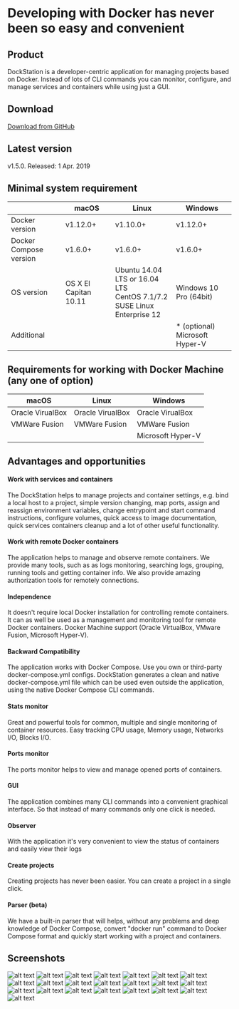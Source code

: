 # Developing with Docker has never been so easy and convenient

## Product
DockStation is a developer-centric application for managing projects based on Docker. Instead of lots of CLI commands you can monitor, configure, and manage services and containers while using just a GUI.

## Download
[Download from GitHub](https://github.com/DockStation/dockstation/releases)

## Latest version
v1.5.0. Released: 1 Apr. 2019 

## Minimal system requirement

|                        | macOS                 | Linux                                                                               | Windows                |
| ---------------------- |-----------------------|-------------------------------------------------------------------------------------|------------------------|
| Docker version         | v1.12.0+              | v1.10.0+                                                                            | v1.12.0+               |
| Docker Compose version | v1.6.0+               | v1.6.0+                                                                             | v1.6.0+                |
| OS version             | OS X El Capitan 10.11 | Ubuntu 14.04 LTS or 16.04 LTS <br /> CentOS 7.1/7.2 <br /> SUSE Linux Enterprise 12 | Windows 10 Pro (64bit) |
| Additional             |                       |                                                                                     | * (optional) Microsoft Hyper-V      |

## Requirements for working with Docker Machine (any one of option)

| macOS            | Linux            | Windows           |
| -----------------|------------------|-------------------|
| Oracle VirualBox | Oracle VirualBox | Oracle VirualBox  |
| VMWare Fusion    | VMWare Fusion    | VMWare Fusion     | 
|                  |                  | Microsoft Hyper-V | 

## Advantages and opportunities

#### Work with services and containers
The DockStation helps to manage projects and container settings, e.g. bind a local host to a project, simple version changing, map ports, assign and reassign environment variables, change entrypoint and start command instructions, configure volumes, quick access to image documentation, quick services containers cleanup and a lot of other useful functionality.

#### Work with remote Docker containers
The application helps to manage and observe remote containers. We provide many tools, such as as logs monitoring, searching logs, grouping, running tools and getting container info. We also provide amazing authorization tools for remotely connections.

#### Independence
It doesn't require local Docker installation for controlling remote containers. 
It can as well be used as a management and monitoring tool for remote Docker containers. 
Docker Machine support (Oracle VirtualBox, VMware Fusion, Microsoft Hyper-V).

#### Backward Compatibility
The application works with Docker Compose. Use you own or third-party docker-compose.yml configs. DockStation generates a clean and native docker-compose.yml file which can be used even outside the application, using the native Docker Compose CLI commands.

#### Stats monitor
Great and powerful tools for common, multiple and single monitoring of container resources. 
Easy tracking CPU usage, Memory usage, Networks I/O, Blocks I/O.

#### Ports monitor
The ports monitor helps to view and manage opened ports of containers.

#### GUI
The application combines many CLI commands into a convenient graphical interface. So that instead of many commands only one click is needed. 

#### Observer
With the application it's very convenient to view the status of containers and easily view their logs

#### Create projects
Creating projects has never been easier. You can create a project in a single click.

#### Parser (beta)
We have a built-in parser that will helps, without any problems and deep knowledge of Docker Compose, convert "docker run" command to Docker Compose format and quickly start working with a project and containers.

## Screenshots

![alt text](https://dockstation.io/images/screenshots/1.png?v=1.5.0 "Screen #1")
![alt text](https://dockstation.io/images/screenshots/2.png?v=1.5.0 "Screen #2")
![alt text](https://dockstation.io/images/screenshots/3.png?v=1.5.0 "Screen #3")
![alt text](https://dockstation.io/images/screenshots/4.png?v=1.5.0 "Screen #4")
![alt text](https://dockstation.io/images/screenshots/5.png?v=1.5.0 "Screen #5")
![alt text](https://dockstation.io/images/screenshots/6.png?v=1.5.0 "Screen #6")
![alt text](https://dockstation.io/images/screenshots/7.png?v=1.5.0 "Screen #7")
![alt text](https://dockstation.io/images/screenshots/8.png?v=1.5.0 "Screen #8")
![alt text](https://dockstation.io/images/screenshots/22.png?v=1.5.0 "Screen #22")
![alt text](https://dockstation.io/images/screenshots/9.png?v=1.5.0 "Screen #9")
![alt text](https://dockstation.io/images/screenshots/10.png?v=1.5.0 "Screen #10")
![alt text](https://dockstation.io/images/screenshots/11.png?v=1.5.0 "Screen #11")
![alt text](https://dockstation.io/images/screenshots/12.png?v=1.5.0 "Screen #12")
![alt text](https://dockstation.io/images/screenshots/13.png?v=1.5.0 "Screen #13")
![alt text](https://dockstation.io/images/screenshots/14.png?v=1.5.0 "Screen #14")
![alt text](https://dockstation.io/images/screenshots/15.png?v=1.5.0 "Screen #15")
![alt text](https://dockstation.io/images/screenshots/16.png?v=1.5.0 "Screen #16")
![alt text](https://dockstation.io/images/screenshots/17.png?v=1.5.0 "Screen #17")
![alt text](https://dockstation.io/images/screenshots/18.png?v=1.5.0 "Screen #18")
![alt text](https://dockstation.io/images/screenshots/19.png?v=1.5.0 "Screen #19")
![alt text](https://dockstation.io/images/screenshots/20.png?v=1.5.0 "Screen #20")
![alt text](https://dockstation.io/images/screenshots/21.png?v=1.5.0 "Screen #21")
